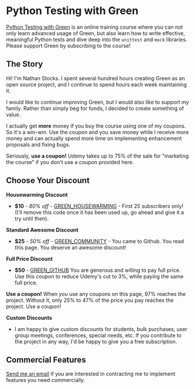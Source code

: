 Python Testing with Green
=========================

[Python Testing with Green](https://www.udemy.com/python-testing-with-green/?couponCode=GREEN_GITHUB)
is an online training course where you can not only learn advanced usage of
Green, but also learn how to write effective, meaningful Python tests and dive
deep into the `unittest` and `mock` libraries.  Please support Green by
subscribing to the course!

The Story
---------

Hi! I'm Nathan Stocks.  I spent several hundred hours creating Green as an open
source project, and I continue to spend hours each week maintaining it.

I would like to _continue_ improving Green, but I would also like to support my
family.  Rather than simply beg for funds, I decided to create something of
value.

I actually get **more** money if you buy the course using one of my coupons.  So
it's a win-win.  Use the coupon and you save money while I receive more money
and can actually spend more time on implementing enhancement proposals and
fixing bugs.

Seriously, **use a coupon!**  Udemy takes up to 75% of the sale for "marketing
the course" if you don't use a coupon provided here.

Choose Your Discount
--------------------

**Housewarming Discount**
- **$10** - _80% off_ - [GREEN_HOUSEWARMING](https://www.udemy.com/python-testing-with-green/?couponCode=GREEN_HOUSEWARMING) - First 25 subscribers only!  (I'll remove this code once it has been used up, go ahead and give it a try until then).

**Standard Awesome Discount**
- **$25** - _50% off_ - [GREEN_COMMUNITY](https://www.udemy.com/python-testing-with-green/?couponCode=GREEN_COMMUNITY) - You came to Github.  You read this page.  You deserve an awesome discount!

**Full Price Discount**


- **$50** - [GREEN_GITHUB](https://www.udemy.com/python-testing-with-green/?couponCode=GREEN_GITHUB) You are generous and willing to pay full price.  Use this coupon to reduce Udemy's cut to 3%, while paying the same full price.

**Use a coupon!**  When you use any coupons on this page, 97% reaches the project.
Without it, only 25% to 47% of the price you pay reaches the project.  Use a
coupon!

**Custom Discounts**
- I am happy to give custom discounts for students, bulk purchases, user group
meetings, conferences, special needs, etc.  If you contribute to the project in
any way, I'd be happy to give you a free subscription.

Commercial Features
-------------------

[Send me an email](mailto:nathan.stocks@gmail.com) if you are interested in
contracting me to implement features you need commercially.
